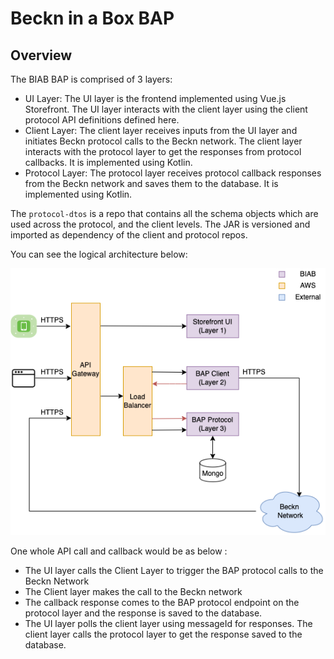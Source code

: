 # Beckn in a Box BAP

## Overview

The BIAB BAP is comprised of 3 layers:

- UI Layer: The UI layer is the frontend implemented using Vue.js Storefront.
  The UI layer interacts with the client layer using the client protocol API
  definitions defined here.
- Client Layer: The client layer receives inputs from the UI layer and initiates
  Beckn protocol calls to the Beckn network. The client layer interacts with the
  protocol layer to get the responses from protocol callbacks. It is implemented
  using Kotlin.
- Protocol Layer: The protocol layer receives protocol callback responses from
  the Beckn network and saves them to the database. It is implemented using
  Kotlin.

The `protocol-dtos` is a repo that contains all the schema objects which are
used across the protocol, and the client levels. The JAR is versioned and
imported as dependency of the client and protocol repos.

You can see the logical architecture below:

![Technical Architecture](./documentation/assets/technical-architecture.png)

One whole API call and callback would be as below :

- The UI layer calls the Client Layer to trigger the BAP protocol calls to the
  Beckn Network
- The Client layer makes the call to the Beckn network
- The callback response comes to the BAP protocol endpoint on the protocol layer
  and the response is saved to the database.
- The UI layer polls the client layer using messageId for responses. The client
  layer calls the protocol layer to get the response saved to the database.
